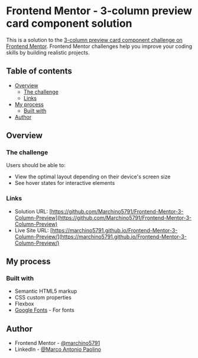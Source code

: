 # Frontend Mentor - 3-column preview card component solution

This is a solution to the [3-column preview card component challenge on Frontend Mentor](https://www.frontendmentor.io/challenges/3column-preview-card-component-pH92eAR2-). Frontend Mentor challenges help you improve your coding skills by building realistic projects. 

## Table of contents

- [Overview](#overview)
  - [The challenge](#the-challenge)
  - [Links](#links)
- [My process](#my-process)
  - [Built with](#built-with)
- [Author](#author)

## Overview

### The challenge

Users should be able to:

- View the optimal layout depending on their device's screen size
- See hover states for interactive elements

### Links

- Solution URL: [https://github.com/Marchino5791/Frontend-Mentor-3-Column-Preview](https://github.com/Marchino5791/Frontend-Mentor-3-Column-Preview)
- Live Site URL: [https://marchino5791.github.io/Frontend-Mentor-3-Column-Preview/](https://marchino5791.github.io/Frontend-Mentor-3-Column-Preview/)

## My process

### Built with

- Semantic HTML5 markup
- CSS custom properties
- Flexbox
- [Google Fonts](https://fonts.google.com/) - For fonts

## Author

- Frontend Mentor - [@marchino5791](https://www.frontendmentor.io/profile/marchino5791)
- LinkedIn - [@Marco Antonio Paolino](https://www.linkedin.com/in/marco-paolino/)
